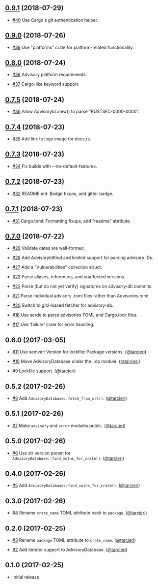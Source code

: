 ## [0.9.1] (2018-07-29)

[0.9.1]: https://github.com/RustSec/rustsec-crate/compare/v0.9.0...v0.9.1

* [#40](https://github.com/RustSec/rustsec-crate/pull/40)
  Use Cargo's git authentication helper.

## [0.9.0] (2018-07-26)

[0.9.0]: https://github.com/RustSec/rustsec-crate/compare/v0.8.0...v0.9.0

* [#39](https://github.com/RustSec/rustsec-crate/pull/39)
  Use "platforms" crate for platform-related functionality.

## [0.8.0] (2018-07-24)

[0.8.0]: https://github.com/RustSec/rustsec-crate/compare/v0.7.5...v0.8.0

* [#38](https://github.com/RustSec/rustsec-crate/pull/38)
  Advisory platform requirements.

* [#37](https://github.com/RustSec/rustsec-crate/pull/37)
  Cargo-like keyword support.

## [0.7.5] (2018-07-24)

[0.7.5]: https://github.com/RustSec/rustsec-crate/compare/v0.7.4...v0.7.5

* [#36](https://github.com/RustSec/rustsec-crate/pull/36)
  Allow AdvisoryId::new() to parse "RUSTSEC-0000-0000".

## [0.7.4] (2018-07-23)

[0.7.4]: https://github.com/RustSec/rustsec-crate/compare/v0.7.3...v0.7.4

* [#35](https://github.com/RustSec/rustsec-crate/pull/35)
  Add link to logo image for docs.rs.

## [0.7.3] (2018-07-23)

[0.7.3]: https://github.com/RustSec/rustsec-crate/compare/v0.7.2...v0.7.3

* [#34](https://github.com/RustSec/rustsec-crate/pull/34)
  Fix builds with --no-default-features.

## [0.7.2] (2018-07-23)

[0.7.2]: https://github.com/RustSec/rustsec-crate/compare/v0.7.1...v0.7.2

* [#32](https://github.com/RustSec/rustsec-crate/pull/32)
  README.md: Badge fixups, add gitter badge.

## [0.7.1] (2018-07-23)

[0.7.1]: https://github.com/RustSec/rustsec-crate/compare/v0.7.0...v0.7.1

* [#31](https://github.com/RustSec/rustsec-crate/pull/31)
  Cargo.toml: Formatting fixups, add "readme" attribute.

## [0.7.0] (2018-07-22)

[0.7.0]: https://github.com/RustSec/rustsec-crate/compare/v0.6.0...v0.7.0

* [#29](https://github.com/RustSec/rustsec-crate/pull/29)
  Validate dates are well-formed.

* [#28](https://github.com/RustSec/rustsec-crate/pull/28)
  Add AdvisoryIdKind and limited support for parsing advisory IDs.

* [#27](https://github.com/RustSec/rustsec-crate/pull/27)
  Add a "Vulnerabilities" collection struct.

* [#23](https://github.com/RustSec/rustsec-crate/pull/23)
  Parse aliases, references, and unaffected versions.

* [#22](https://github.com/RustSec/rustsec-crate/pull/22)
  Parse (but do not yet verify) signatures on advisory-db commits.

* [#21](https://github.com/RustSec/rustsec-crate/pull/21)
  Parse individual advisory .toml files rather than Advisories.toml.

* [#20](https://github.com/RustSec/rustsec-crate/pull/20)
  Switch to git2-based fetcher for advisory-db.

* [#18](https://github.com/RustSec/rustsec-crate/pull/18)
  Use serde to parse advisories TOML and Cargo.lock files.

* [#17](https://github.com/RustSec/rustsec-crate/pull/17)
  Use 'failure' crate for error handling.

## 0.6.0 (2017-03-05)

* [#11](https://github.com/RustSec/rustsec-crate/pull/11)
  Use semver::Version for lockfile::Package versions.
  ([@tarcieri])

* [#10](https://github.com/RustSec/rustsec-crate/pull/10)
  Move AdvisoryDatabase under the ::db module.
  ([@tarcieri])
 
* [#9](https://github.com/RustSec/rustsec-crate/pull/9)
  Lockfile support.
  ([@tarcieri])

## 0.5.2 (2017-02-26)

* [#8](https://github.com/RustSec/rustsec-crate/pull/8)
  Add `AdvisoryDatabase::fetch_from_url()`.
  ([@tarcieri])

## 0.5.1 (2017-02-26)

* [#7](https://github.com/RustSec/rustsec-crate/pull/7)
  Make `advisory` and `error` modules public.
  ([@tarcieri])

## 0.5.0 (2017-02-26)

* [#6](https://github.com/RustSec/rustsec-crate/pull/6)
  Use str version param for `AdvisoryDatabase::find_vulns_for_crate()`.
  ([@tarcieri])

## 0.4.0 (2017-02-26)

* [#5](https://github.com/RustSec/rustsec-crate/pull/5)
  Add `AdvisoryDatabase::find_vulns_for_crate()`.
  ([@tarcieri])

## 0.3.0 (2017-02-26)

* [#4](https://github.com/RustSec/rustsec-crate/pull/4)
  Rename `crate_name` TOML attribute back to `package`.
  ([@tarcieri])

## 0.2.0 (2017-02-25)

* [#3](https://github.com/RustSec/rustsec-crate/pull/3)
  Rename `package` TOML attribute to `crate_name`.
  ([@tarcieri])

* [#2](https://github.com/RustSec/rustsec-crate/pull/2)
  Add iterator support to AdvisoryDatabase.
  ([@tarcieri])

## 0.1.0 (2017-02-25)

* Initial release

[@tarcieri]: https://github.com/tarcieri
